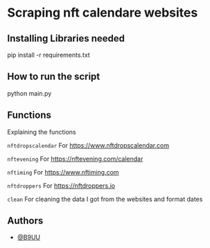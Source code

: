
# Scraping nft calendare websites

## Installing Libraries  needed

pip install -r requirements.txt

## How to run the script

python main.py

## Functions

Explaining the functions

`nftdropscalendar` For https://www.nftdropscalendar.com

`nftevening` For https://nftevening.com/calendar

`nftiming` For https://www.nftiming.com

`nftdroppers` For https://nftdroppers.io

`clean` For cleaning the data I got from the websites and format dates

## Authors

- [@B9UU](https://www.github.com/B9UU)

